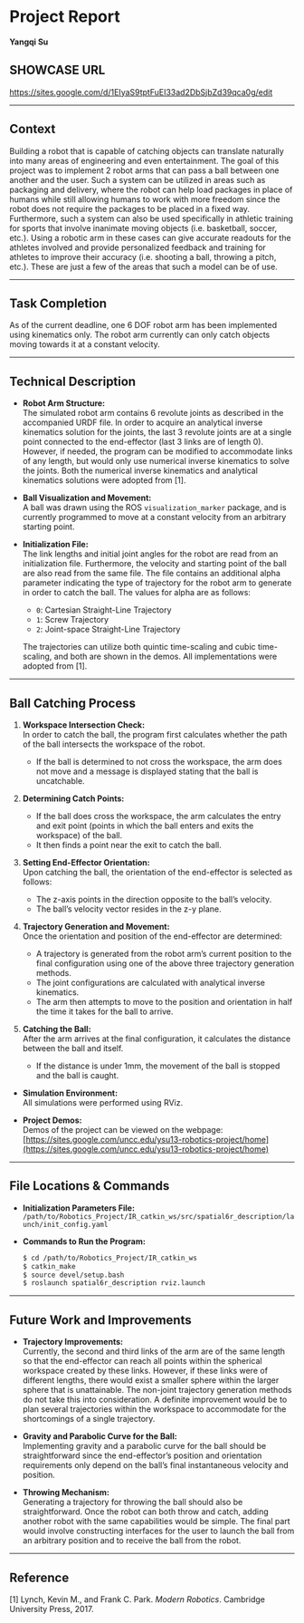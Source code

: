 # Project Report

**Yangqi Su**

## SHOWCASE URL

https://sites.google.com/d/1EIyaS9tptFuEI33ad2DbSjbZd39qca0g/edit

---

## Context

Building a robot that is capable of catching objects can translate naturally into many areas of engineering and even entertainment. The goal of this project was to implement 2 robot arms that can pass a ball between one another and the user. Such a system can be utilized in areas such as packaging and delivery, where the robot can help load packages in place of humans while still allowing humans to work with more freedom since the robot does not require the packages to be placed in a fixed way. Furthermore, such a system can also be used specifically in athletic training for sports that involve inanimate moving objects (i.e. basketball, soccer, etc.). Using a robotic arm in these cases can give accurate readouts for the athletes involved and provide personalized feedback and training for athletes to improve their accuracy (i.e. shooting a ball, throwing a pitch, etc.). These are just a few of the areas that such a model can be of use.

---

## Task Completion

As of the current deadline, one 6 DOF robot arm has been implemented using kinematics only. The robot arm currently can only catch objects moving towards it at a constant velocity.

---

## Technical Description

- **Robot Arm Structure:**  
  The simulated robot arm contains 6 revolute joints as described in the accompanied URDF file. In order to acquire an analytical inverse kinematics solution for the joints, the last 3 revolute joints are at a single point connected to the end-effector (last 3 links are of length 0). However, if needed, the program can be modified to accommodate links of any length, but would only use numerical inverse kinematics to solve the joints. Both the numerical inverse kinematics and analytical kinematics solutions were adopted from [1].

- **Ball Visualization and Movement:**  
  A ball was drawn using the ROS `visualization_marker` package, and is currently programmed to move at a constant velocity from an arbitrary starting point.

- **Initialization File:**  
  The link lengths and initial joint angles for the robot are read from an initialization file. Furthermore, the velocity and starting point of the ball are also read from the same file. The file contains an additional alpha parameter indicating the type of trajectory for the robot arm to generate in order to catch the ball. The values for alpha are as follows:
  
  - `0`: Cartesian Straight-Line Trajectory  
  - `1`: Screw Trajectory  
  - `2`: Joint-space Straight-Line Trajectory

  The trajectories can utilize both quintic time-scaling and cubic time-scaling, and both are shown in the demos. All implementations were adopted from [1].

---

## Ball Catching Process

1. **Workspace Intersection Check:**  
   In order to catch the ball, the program first calculates whether the path of the ball intersects the workspace of the robot.  
   - If the ball is determined to not cross the workspace, the arm does not move and a message is displayed stating that the ball is uncatchable.

2. **Determining Catch Points:**  
   - If the ball does cross the workspace, the arm calculates the entry and exit point (points in which the ball enters and exits the workspace) of the ball.  
   - It then finds a point near the exit to catch the ball.

3. **Setting End-Effector Orientation:**  
   Upon catching the ball, the orientation of the end-effector is selected as follows:
   - The z-axis points in the direction opposite to the ball’s velocity.
   - The ball’s velocity vector resides in the z-y plane.

4. **Trajectory Generation and Movement:**  
   Once the orientation and position of the end-effector are determined:
   - A trajectory is generated from the robot arm’s current position to the final configuration using one of the above three trajectory generation methods.  
   - The joint configurations are calculated with analytical inverse kinematics.
   - The arm then attempts to move to the position and orientation in half the time it takes for the ball to arrive.

5. **Catching the Ball:**  
   After the arm arrives at the final configuration, it calculates the distance between the ball and itself.  
   - If the distance is under 1mm, the movement of the ball is stopped and the ball is caught.

- **Simulation Environment:**  
  All simulations were performed using RViz.

- **Project Demos:**  
  Demos of the project can be viewed on the webpage:  
  [https://sites.google.com/uncc.edu/ysu13-robotics-project/home](https://sites.google.com/uncc.edu/ysu13-robotics-project/home)

---

## File Locations & Commands

- **Initialization Parameters File:**  
  `/path/to/Robotics_Project/IR_catkin_ws/src/spatial6r_description/launch/init_config.yaml`

- **Commands to Run the Program:**

  ```bash
  $ cd /path/to/Robotics_Project/IR_catkin_ws
  $ catkin_make  
  $ source devel/setup.bash  
  $ roslaunch spatial6r_description rviz.launch  
  ```

---

## Future Work and Improvements

- **Trajectory Improvements:**  
  Currently, the second and third links of the arm are of the same length so that the end-effector can reach all points within the spherical workspace created by these links. However, if these links were of different lengths, there would exist a smaller sphere within the larger sphere that is unattainable. The non-joint trajectory generation methods do not take this into consideration. A definite improvement would be to plan several trajectories within the workspace to accommodate for the shortcomings of a single trajectory.

- **Gravity and Parabolic Curve for the Ball:**  
  Implementing gravity and a parabolic curve for the ball should be straightforward since the end-effector’s position and orientation requirements only depend on the ball’s final instantaneous velocity and position.

- **Throwing Mechanism:**  
  Generating a trajectory for throwing the ball should also be straightforward. Once the robot can both throw and catch, adding another robot with the same capabilities would be simple. The final part would involve constructing interfaces for the user to launch the ball from an arbitrary position and to receive the ball from the robot.

---

## Reference

[1] Lynch, Kevin M., and Frank C. Park. *Modern Robotics*. Cambridge University Press, 2017.

